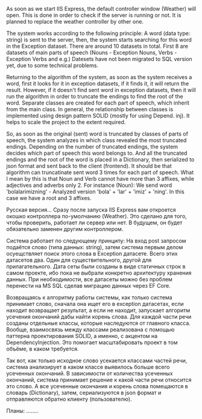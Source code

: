 As soon as we start IIS Express, the default controller window (Weather) will open.
This is done in order to check if the server is running or not. It is planned to replace the weather controller by other one.

The system works according to the following principle:
A word (data type: string) is sent to the server, then, the system starts
searching for this word in the Exception dataset. There are around 10 datasets in total.
First 8 are datasets of main parts of speech (Nouns - Exception Nouns, Verbs - Exception Verbs and e.g.)
Datesets have not been migrated to SQL version yet, due to some technical problems.

Returning to the algorithm of the system, as soon as the system receives a word, first it looks for it
in exception datasets, if it finds it, it will return the result. However, if it doesn't find sent word in exception datasets, then it will run the algorithm in order to 
truncate the endings to find the root of the word. Separate classes are created for each part of speech,
which inherit from the main class. In general, the relationship between classes is implemented using
design pattern SOLID (mostly for using Depend. inj). It helps to scale the project to the extent required.

So, as soon as the original (sent) word is truncated by classes of parts of speech, the system analyzes in which
class revealed the most truncated endings. Depending on the number of truncated endings,
the system decides which part of speech this word belongs to. And all the truncated endings and
the root of the word is placed in a Dictionary, then serialized to json format and sent
back to the client (frontend). It should be that algorithm can truncatinate sent word 3 times for each part of speech.
What I mean by this is that Noun and Verb cannot have more than 3 affixes, while adjectives and adverbs only 2. 
For instance (Noun): 
We send word 'bolalarimizning' - Analyzed version 'bola' + 'lar' + 'imiz' + 'ning'. In this case we have a root and 3 affixes.



Русская версия...
Сразу после запуска IIS Express вам откроется окошко контроллера по-умолчанию (Weather).
Это сделано для того, чтобы проверить, работает ли сервер или нет. В будущем, он будет
обязательно заменен  другим контроллером.

Система работает по следующему принципу:
На вход post запросом подаётся слово (типа данных: string), затем система первым делом
осуещствляет поиск этого слова в Exception датасете. Всего этих датасетов два. 
Один для существительного, другой для прилагательного. Дата сеты были созданы в виде
статичных строк в самом проекте, ибо пока не выбрали конкретно архитектуру хранения данных.
При необходимости, все датасеты можно без проблем перенести на MS SQL сделав миграцию данных
через EF Core.

Возвращаясь к алгоритму работы системы, как только система принимает слово, сначала она ищет его
в exception датасетах, если находит возвращает результат, а если не находит, запускает алгоритм
усечения окончаний дабы найти корень слова. Для каждой части речи созданы отдельные классы,
которые наследуются от главного класса. Вообще, взаимосвязь между классами реализована с помощью
паттерна проектирования SOLID, а именно, с акцентом на DependencyInjection. Это помогает масштабировать
проект в том объёме, в каком требуется. 

Так вот, как только исходное слово усекается классами частей речи, система анализирует в каком
классе выявилось больше всего усеченных окончаний. В зависимости от количества усеченных окончаний,
система принимает решение к какой части речи относится это слово. А все усеченные окончания и 
корень слова помещаются в словарь (Dictionary), затем, сериализуются в json формат и отправляются
обратно клиенту (пользователю).

Планы:
........

